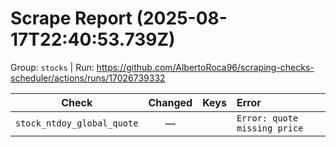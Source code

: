 # Scrape Report (2025-08-17T22:40:53.739Z)

Group: `stocks`  |  Run: https://github.com/AlbertoRoca96/scraping-checks-scheduler/actions/runs/17026739332

| Check | Changed | Keys | Error |
|---|:---:|:--|:--|
| `stock_ntdoy_global_quote` | — |  | `Error: quote missing price` |
